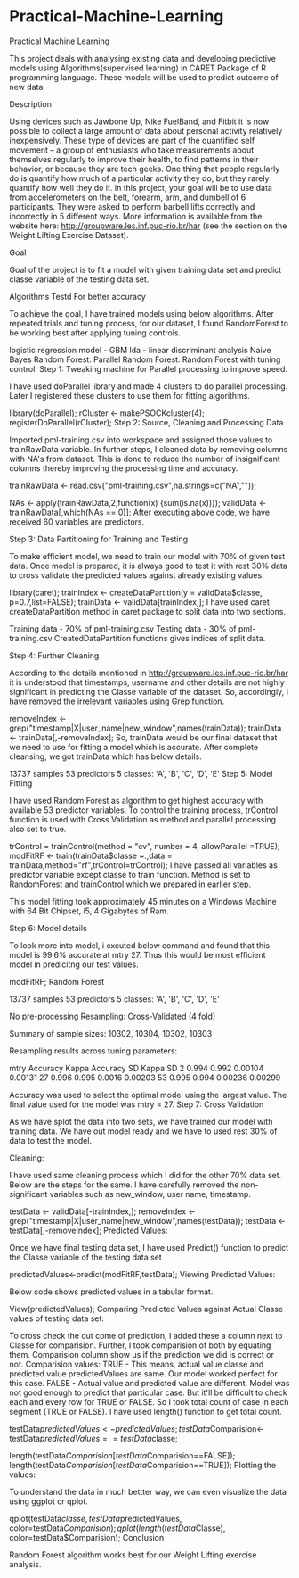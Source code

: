 Practical-Machine-Learning
==========================

Practical Machine Learning


This project deals with analysing existing data and developing predictive models using Algorithms(supervised learning) in CARET Package of R programming language. These models will be used to predict outcome of new data.

Description

Using devices such as Jawbone Up, Nike FuelBand, and Fitbit it is now possible to collect a large amount of data about personal activity relatively inexpensively. These type of devices are part of the quantified self movement – a group of enthusiasts who take measurements about themselves regularly to improve their health, to find patterns in their behavior, or because they are tech geeks. One thing that people regularly do is quantify how much of a particular activity they do, but they rarely quantify how well they do it. In this project, your goal will be to use data from accelerometers on the belt, forearm, arm, and dumbell of 6 participants. They were asked to perform barbell lifts correctly and incorrectly in 5 different ways. More information is available from the website here: http://groupware.les.inf.puc-rio.br/har (see the section on the Weight Lifting Exercise Dataset).

Goal

Goal of the project is to fit a model with given training data set and predict classe variable of the testing data set.

Algorithms Testd For better accuracy

To achieve the goal, I have trained models using below algorithms. After repeated trials and tuning process, for our dataset, I found RandomForest to be working best after applying tuning controls.

logistic regression model - GBM
lda - linear discriminant analysis
Naive Bayes
Random Forest.
Parallel Random Forest.
Random Forest with tuning control.
Step 1: Tweaking machine for Parallel processing to improve speed.

I have used doParallel library and made 4 clusters to do parallel processing. Later I registered these clusters to use them for fitting algorithms.

library(doParallel);
rCluster <- makePSOCKcluster(4);
registerDoParallel(rCluster);
Step 2: Source, Cleaning and Processing Data

Imported pml-training.csv into workspace and assigned those values to trainRawData variable. In further steps, I cleaned data by removing columns with NA's from dataset. This is done to reduce the number of insignificant columns thereby improving the processing time and accuracy.

trainRawData <- read.csv("pml-training.csv",na.strings=c("NA",""));

NAs <- apply(trainRawData,2,function(x) {sum(is.na(x))});
validData <- trainRawData[,which(NAs == 0)];
After executing above code, we have received 60 variables are predictors.

Step 3: Data Partitioning for Training and Testing

To make efficient model, we need to train our model with 70% of given test data. Once model is prepared, it is always good to test it with rest 30% data to cross validate the predicted values against already existing values.

library(caret);
trainIndex <- createDataPartition(y = validData$classe, p=0.7,list=FALSE);
trainData <- validData[trainIndex,];
I have used caret createDataPartition method in caret package to split data into two sections.

Training data - 70% of pml-training.csv
Testing data - 30% of pml-training.csv
CreatedDataPartition functions gives indices of split data.

Step 4: Further Cleaning

According to the details mentioned in http://groupware.les.inf.puc-rio.br/har it is understood that timestamps, username and other details are not highly significant in predicting the Classe variable of the dataset. So, accordingly, I have removed the irrelevant variables using Grep function.

removeIndex <- grep("timestamp|X|user_name|new_window",names(trainData));
trainData <- trainData[,-removeIndex];
So, trainData would be our final dataset that we need to use for fitting a model which is accurate. After complete cleansing, we got trainData which has below details.

13737 samples
53 predictors
5 classes: 'A', 'B', 'C', 'D', 'E'
Step 5: Model Fitting

I have used Random Forest as algorithm to get highest accuracy with available 53 predictor variables. To control the training process, trControl function is used with Cross Validation as method and parallel processing also set to true.

trControl = trainControl(method = "cv", number = 4, allowParallel =TRUE);
modFitRF <- train(trainData$classe ~.,data = trainData,method="rf",trControl=trControl);
I have passed all variables as predictor variable except classe to train function. Method is set to RandomForest and trainControl which we prepared in earlier step.

This model fitting took approximately 45 minutes on a Windows Machine with 64 Bit Chipset, i5, 4 Gigabytes of Ram.

Step 6: Model details

To look more into model, i excuted below command and found that this model is 99.6% accurate at mtry 27. Thus this would be most efficient model in predicitng our test values.

modFitRF;
Random Forest 

13737 samples
   53 predictors
    5 classes: 'A', 'B', 'C', 'D', 'E' 

No pre-processing
Resampling: Cross-Validated (4 fold) 

Summary of sample sizes: 10302, 10304, 10302, 10303 

Resampling results across tuning parameters:

  mtry  Accuracy  Kappa  Accuracy SD  Kappa SD
  2     0.994     0.992  0.00104      0.00131 
  27    0.996     0.995  0.0016       0.00203 
  53    0.995     0.994  0.00236      0.00299 

Accuracy was used to select the optimal model using  the
 largest value.
The final value used for the model was mtry = 27. 
Step 7: Cross Validation

As we have splot the data into two sets, we have trained our model with training data. We have out model ready and we have to used rest 30% of data to test the model.

Cleaning:

I have used same cleaning process which I did for the other 70% data set. Below are the steps for the same. I have carefully removed the non-significant variables such as new_window, user name, timestamp.

testData <- validData[-trainIndex,];
removeIndex <- grep("timestamp|X|user_name|new_window",names(testData));
testData <- testData[,-removeIndex];
Predicted Values:

Once we have final testing data set, I have used Predict() function to predict the Classe variable of the testing data set

predictedValues<-predict(modFitRF,testData);
Viewing Predicted Values:

Below code shows predicted values in a tabular format.

View(predictedValues);
Comparing Predicted Values against Actual Classe values of testing data set:

To cross check the out come of prediction, I added these a column next to Classe for comparision. Further, I took comparision of both by equating them. Comparision column show us if the prediction we did is correct or not. Comparision values: TRUE - This means, actual value classe and predicted value predictedValues are same. Our model worked perfect for this case. FALSE - Actual value and predicted value are different. Model was not good enough to predict that particular case. But it'll be difficult to check each and every row for TRUE or FALSE. So I took total count of case in each segment (TRUE or FALSE). I have used length() function to get total count.

testData$predictedValues<-predictedValues;
testData$Comparision<-testData$predictedValues==testData$classe;

length(testData$Comparision[testData$Comparision==FALSE]);
length(testData$Comparision[testData$Comparision==TRUE]);
Plotting the values:

To understand the data in much bettter way, we can even visualize the data using ggplot or qplot.

qplot(testData$classe,testData$predictedValues, color=testData$Comparision);
qplot(length(testData$Classe), color=testData$Comparision);
Conclusion

Random Forest algorithm works best for our Weight Lifting exercise analysis.
